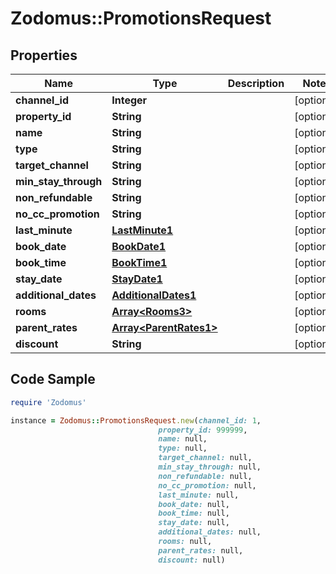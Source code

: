 # Zodomus::PromotionsRequest

## Properties

Name | Type | Description | Notes
------------ | ------------- | ------------- | -------------
**channel_id** | **Integer** |  | [optional] 
**property_id** | **String** |  | [optional] 
**name** | **String** |  | [optional] 
**type** | **String** |  | [optional] 
**target_channel** | **String** |  | [optional] 
**min_stay_through** | **String** |  | [optional] 
**non_refundable** | **String** |  | [optional] 
**no_cc_promotion** | **String** |  | [optional] 
**last_minute** | [**LastMinute1**](LastMinute1.md) |  | [optional] 
**book_date** | [**BookDate1**](BookDate1.md) |  | [optional] 
**book_time** | [**BookTime1**](BookTime1.md) |  | [optional] 
**stay_date** | [**StayDate1**](StayDate1.md) |  | [optional] 
**additional_dates** | [**AdditionalDates1**](AdditionalDates1.md) |  | [optional] 
**rooms** | [**Array&lt;Rooms3&gt;**](Rooms3.md) |  | [optional] 
**parent_rates** | [**Array&lt;ParentRates1&gt;**](ParentRates1.md) |  | [optional] 
**discount** | **String** |  | [optional] 

## Code Sample

```ruby
require 'Zodomus'

instance = Zodomus::PromotionsRequest.new(channel_id: 1,
                                 property_id: 999999,
                                 name: null,
                                 type: null,
                                 target_channel: null,
                                 min_stay_through: null,
                                 non_refundable: null,
                                 no_cc_promotion: null,
                                 last_minute: null,
                                 book_date: null,
                                 book_time: null,
                                 stay_date: null,
                                 additional_dates: null,
                                 rooms: null,
                                 parent_rates: null,
                                 discount: null)
```


